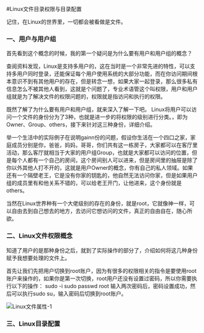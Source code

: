 #Linux文件目录权限与目录配置

记住，在Linux的世界里，一切都会被看做是文件。

### 一、用户与用户组

首先看到这个概念的时候，我的第一个疑问是为什么要有用户和用户组的概念？

查阅资料发现，Linux是支持多用户的，这在当时是一个非常先进的特性，可以支持多用户同时登录，还能保证每个用户使用系统的大部分功能，而在你访问期间根本意识不到有其他用户的存在，但是转念一想，如果大家一起登录，那么很多私有信息怎么不被其他人看到，这就是个问题了，专业术语管这个叫权限，用户和用户组就是为了解决文件的权限问题的，权限就是指访问和执行的权限。

既然了解了为什么要有用户和用户组，就来深入了解一下吧。
Linux将用户可以访问一个文件的身份分为了3种，也就是进一步的将权限的级别进行分类。，即为Owner、Group、others，接下来针对这三种身份，详细介绍。

举一个生活中的实际例子在说明gainn份的问题，假设你生活在一个四口之家，家庭成员分别是你，爸爸，妈妈，哥哥，你们共有这一栋房子，大家都可以在客厅里活动，那么客厅就相当于大家的用户组Group，也就是大家都可以访问的位置，但是每个人都有一个自己的房间，这个房间别人可以进来，但是房间里的抽屉是除了你以外其他人打不开的，这就是用户Owner的概念，你有自己的私人领域。如果还有一个隔壁老王，它是没有你家的钥匙的，他自然无法访问你家，但是如果用户组的成员里有和他关系不错的，可以给老王开门，让他进来，这个身份就是others。

当然在Linux世界种有一个大佬级别的存在的身份，就是root，它就像神一样，可以自由去到自己想去的地方，去访问它想访问的文件，真正的自由自在，随心所欲。

### 二、Linux文件权限概念
知道了用户的是那种身份之后，就到了实际操作的部分了，介绍如何将这几种身份赋予我想要处理的文件上。

首先让我们先把用户切换到root账户，因为有很多的权限相关的指令是要使用root账户来操作的，如果你是第一次切换，root用户还没有设置过密码，所以你需要执行以下的操作：
sudo -i
sudo passwd root
输入两次密码后，密码设置成功，然后可以执行sudo su，输入密码后切换到root账户。

![Linux文件属性-1](/home/xufeng/Pictures/Linux文件属性-1.png)



### 三、Linux目录配置
